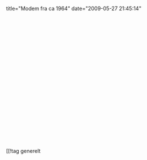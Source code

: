 title="Modem fra ca 1964"
date="2009-05-27 21:45:14"
<div align="center"><object width="425" height="344"><param name="movie" value="http://www.youtube.com/v/X9dpXHnJXaE&color1=0xb1b1b1&color2=0xcfcfcf&hl=en&feature=player_embedded&fs=1"></param><param name="allowFullScreen" value="true"></param><embed src="http://www.youtube.com/v/X9dpXHnJXaE&color1=0xb1b1b1&color2=0xcfcfcf&hl=en&feature=player_embedded&fs=1" type="application/x-shockwave-flash" allowfullscreen="true" width="425" height="344"></embed></object></div>

[[!tag  generelt
